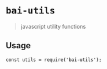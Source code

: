 # `bai-utils`

> javascript utility functions

## Usage

```
const utils = require('bai-utils');


```
